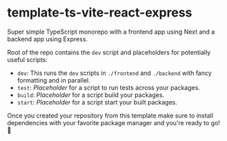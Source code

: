 # template-ts-vite-react-express

Super simple TypeScript monorepo with a frontend app using Next and a backend app using Express.

Root of the repo contains the `dev` script and placeholders for potentially useful scripts:
- `dev`: This runs the `dev` scripts in `./frontend` and `./backend` with fancy formatting and in parallel.
- `test`: *Placeholder* for a script to run tests across your packages.
- `build`: *Placeholder* for a script build your packages.
- `start`: *Placeholder* for a script start your built packages.

Once you created your repository from this template make sure to install dependencies with your favorite package manager and you're ready to go! 🚀
